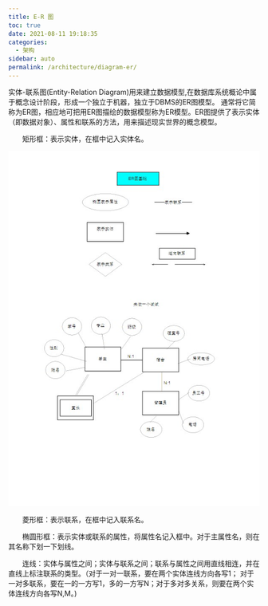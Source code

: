 ```yaml
---
title: E-R 图
toc: true
date: 2021-08-11 19:18:35
categories: 
  - 架构
sidebar: auto
permalink: /architecture/diagram-er/
---
```


实体-联系图(Entity-Relation Diagram)用来建立数据模型,在数据库系统概论中属于概念设计阶段，形成一个独立于机器，独立于DBMS的ER图模型。 通常将它简称为ER图，相应地可把用ER图描绘的数据模型称为ER模型。ER图提供了表示实体（即数据对象）、属性和联系的方法，用来描述现实世界的概念模型。

　　矩形框：表示实体，在框中记入实体名。

![img](./diagram-er/2012101019534328.jpg)

　　菱形框：表示联系，在框中记入联系名。

　　椭圆形框：表示实体或联系的属性，将属性名记入框中。对于主属性名，则在其名称下划一下划线。

　　连线：实体与属性之间；实体与联系之间；联系与属性之间用直线相连，并在直线上标注联系的类型。（对于一对一联系，要在两个实体连线方向各写1； 对于一对多联系，要在一的一方写1，多的一方写N；对于多对多关系，则要在两个实体连线方向各写N,M。)
